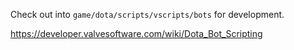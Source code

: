 Check out into `game/dota/scripts/vscripts/bots` for development.

<https://developer.valvesoftware.com/wiki/Dota_Bot_Scripting>
